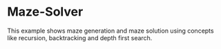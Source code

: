 # Maze-Solver
This example shows maze generation and maze solution using concepts like recursion, backtracking and depth first search.
